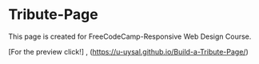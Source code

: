 # Tribute-Page

This page is created for FreeCodeCamp-Responsive Web Design Course.

 [For the preview click!] , (https://u-uysal.github.io/Build-a-Tribute-Page/)
